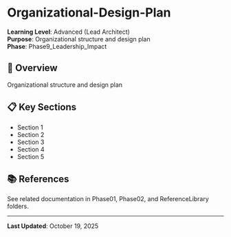 # Organizational-Design-Plan

**Learning Level**: Advanced (Lead Architect)  
**Purpose**: Organizational structure and design plan  
**Phase**: Phase9_Leadership_Impact

## 🎯 Overview

Organizational structure and design plan

## 📋 Key Sections

- Section 1
- Section 2
- Section 3
- Section 4
- Section 5

## 📚 References

See related documentation in Phase01, Phase02, and ReferenceLibrary folders.

---

**Last Updated**: October 19, 2025
